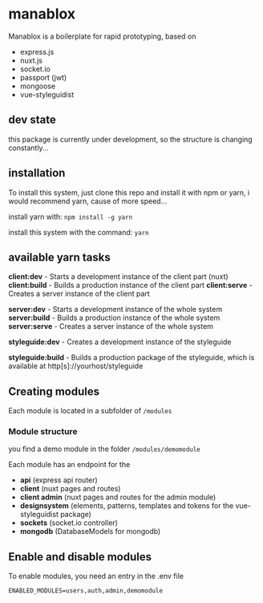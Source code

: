 # manablox

Manablox is a boilerplate for rapid prototyping, based on 

- express.js
- nuxt.js
- socket.io
- passport (jwt)
- mongoose
- vue-styleguidist


## dev state

this package is currently under development, so the structure is changing constantly...


## installation

To install this system, just clone this repo and install it with npm or yarn, i would recommend yarn, cause of more speed...

install yarn with:  ``` npm install -g yarn ```

install this system with the command: ``` yarn ```


## available yarn tasks

**client:dev** - Starts a development instance of the client part (nuxt)
**client:build** - Builds a production instance of the client part
**client:serve** - Creates a server instance of the client part

**server:dev** - Starts a development instance of the whole system
**server:build** - Builds a production instance of the whole system
**server:serve** - Creates a server instance of the whole system

**styleguide:dev** - Creates a development instance of the styleguide

**styleguide:build** - Builds a production package of the styleguide, which is available at http[s]://yourhost/styleguide


## Creating modules

Each module is located in a subfolder of ``` /modules ```


### Module structure

you find a demo module in the folder ``` /modules/demomodule ```

Each module has an endpoint for the

- **api** (express api router)
- **client** (nuxt pages and routes)
- **client admin** (nuxt pages and routes for the admin module)
- **designsystem** (elements, patterns, templates and tokens for the vue-styleguidist package)
- **sockets** (socket.io controller)
- **mongodb** (DatabaseModels for mongodb)

## Enable and disable modules

To enable modules, you need an entry in the .env file

```
ENABLED_MODULES=users,auth,admin,demomodule
```

